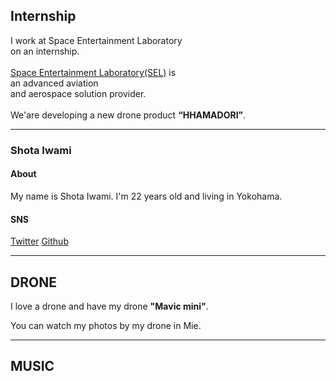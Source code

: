 <section data-background-image="img/droneMaking.jpg" data-background-opacity = "0.2">


<h2> Internship</h2>
I work at Space Entertainment Laboratory 
<br>on an internship.
<br>
<br>
<a href="http://www.selab.jp/">Space Entertainment Laboratory(SEL)</a> is 
<br>an advanced aviation 
<br>and aerospace solution provider.
<br>
<br>We'are developing a new drone product <strong>“HHAMADORI”</strong>.
</section>

***

### Shota Iwami


#### About 
My name is Shota Iwami.
I'm 22 years old and living in Yokohama.

#### SNS
[Twitter](https://twitter.com/B_Sardine)
[Github](https://github.com/BIwashi)

<!-- <section data-background-image="img/main.jpg" data-background-opacity = "0.2">
</section> -->

---

## DRONE
I love a drone and have my drone **"Mavic mini"**.

You can watch my photos by my drone in Mie.


***

## MUSIC




<!-- <p class='fragment'>
bar
</p> -->

<!-- <section data-background-image="http://example.com/image.png">
  <h2>Image</h2>
</section>
<section data-background-image="http://example.com/image.png" data-background-size="100px" data-background-repeat="repeat">
  <h2>This background image will be sized to 100px and repeated</h2>
</section> -->